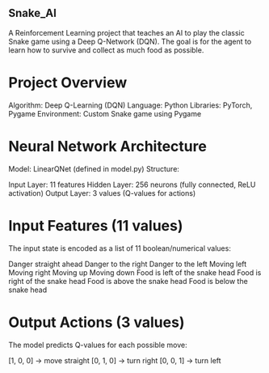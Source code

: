 ## Snake_AI

A Reinforcement Learning project that teaches an AI to play the classic Snake game using a Deep Q-Network (DQN). The goal is for the agent to learn how to survive and collect as much food as possible.

# Project Overview

Algorithm: Deep Q-Learning (DQN)
Language: Python
Libraries: PyTorch, Pygame
Environment: Custom Snake game using Pygame
# Neural Network Architecture

Model: LinearQNet (defined in model.py)
Structure:

Input Layer: 11 features
Hidden Layer: 256 neurons (fully connected, ReLU activation)
Output Layer: 3 values (Q-values for actions)
# Input Features (11 values)
The input state is encoded as a list of 11 boolean/numerical values:

Danger straight ahead
Danger to the right
Danger to the left
Moving left
Moving right
Moving up
Moving down
Food is left of the snake head
Food is right of the snake head
Food is above the snake head
Food is below the snake head
# Output Actions (3 values)
The model predicts Q-values for each possible move:

[1, 0, 0] → move straight
[0, 1, 0] → turn right
[0, 0, 1] → turn left
